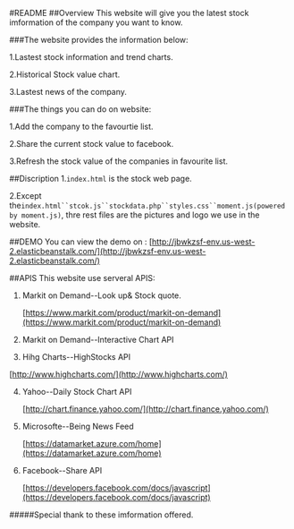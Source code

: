 #README
##Overview
This website will give you the latest stock imformation of the company you want to know.

###The website provides the information below:

1.Lastest stock information and trend charts.

2.Historical Stock value chart.

3.Lastest news of the company.

###The things you can do on website:

1.Add the company to the favourtie list.

2.Share the current stock value to facebook.

3.Refresh the stock value of the companies in favourite list. 

##Discription
1.`index.html` is the stock web page. 


2.Except the`index.html``stcok.js``stockdata.php``styles.css``moment.js(powered by moment.js)`, thre rest files are the pictures and logo we use in the website.

##DEMO
You can view the demo on : [http://jbwkzsf-env.us-west-2.elasticbeanstalk.com/](http://jbwkzsf-env.us-west-2.elasticbeanstalk.com/)

##APIS
This website use serveral APIS:

1. Markit on Demand--Look up& Stock quote.

   [https://www.markit.com/product/markit-on-demand](https://www.markit.com/product/markit-on-demand)
  
2. Markit on Demand--Interactive Chart API

3. Hihg Charts--HighStocks API

 [http://www.highcharts.com/](http://www.highcharts.com/)
   
4. Yahoo--Daily Stock Chart API

   [http://chart.finance.yahoo.com/](http://chart.finance.yahoo.com/)
  
5. Microsofte--Being News Feed
   
   [https://datamarket.azure.com/home](https://datamarket.azure.com/home)
  
6. Facebook--Share API

   [https://developers.facebook.com/docs/javascript](https://developers.facebook.com/docs/javascript)

   
#####Special thank to these imformation offered.